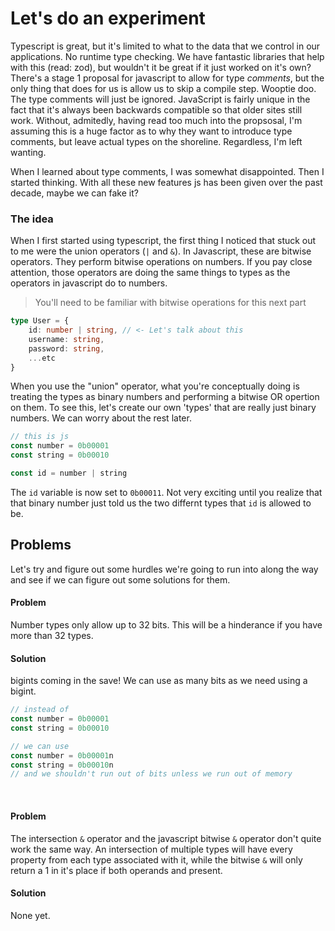 # Let's do an experiment

Typescript is great, but it's limited to what to the data that we control in our applications. No runtime type checking. We have fantastic libraries that help with this (read: zod), but wouldn't it be great if it just worked on it's own? There's a stage 1 proposal for javascript to allow for type _comments_, but the only thing that does for us is allow us to skip a compile step. Wooptie doo. The type comments will just be ignored. JavaScript is fairly unique in the fact that it's always been backwards compatible so that older sites still work. Without, admitedly, having read too much into the propsosal, I'm assuming this is a huge factor as to why they want to introduce type comments, but leave actual types on the shoreline. Regardless, I'm left wanting.

When I learned about type comments, I was somewhat disappointed. Then I started thinking. With all these new features js has been given over the past decade, maybe we can fake it?

### The idea

When I first started using typescript, the first thing I noticed that stuck out to me were the union operators (`|` and `&`). In Javascript, these are bitwise operators. They perform bitwise operations on numbers. If you pay close attention, those operators are doing the same things to types as the operators in javascript do to numbers.

> You'll need to be familiar with bitwise operations for this next part

```typescript
type User = {
    id: number | string, // <- Let's talk about this
    username: string,
    password: string,
    ...etc
}
```

When you use the "union" operator, what you're conceptually doing is treating the types as binary numbers and performing a bitwise OR opertion on them. To see this, let's create our own 'types' that are really just binary numbers. We can worry about the rest later.

```javascript
// this is js
const number = 0b00001
const string = 0b00010

const id = number | string
```

The `id` variable is now set to `0b00011`. Not very exciting until you realize that that binary number just told us the two differnt types that `id` is allowed to be.

## Problems

Let's try and figure out some hurdles we're going to run into along the way and see if we can figure out some solutions for them.

#### Problem

Number types only allow up to 32 bits. This will be a hinderance if you have more than 32 types.

#### Solution

bigints coming in the save! We can use as many bits as we need using a bigint.

```javascript
// instead of
const number = 0b00001
const string = 0b00010

// we can use
const number = 0b00001n
const string = 0b00010n
// and we shouldn't run out of bits unless we run out of memory
```

<br />

#### Problem

The intersection `&` operator and the javascript bitwise `&` operator don't quite work the same way. An intersection of multiple types will have every property from each type associated with it, while the bitwise `&` will only return a 1 in it's place if both operands and present.

#### Solution

None yet.

<br />
